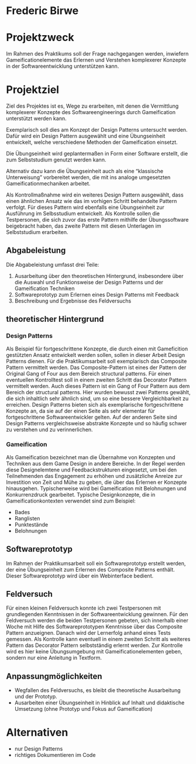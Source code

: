# Frederic Birwe

# Projektzweck

Im Rahmen des Praktikums soll der Frage nachgegangen werden, inwiefern Gameificationelemente das Erlernen und Verstehen komplexerer Konzepte in der Softwareentwicklung unterstützen kann.

# Projektziel

Ziel des Projektes ist es, Wege zu erarbeiten, mit denen die Vermittlung komplexerer Konzepte des Softwareengineerings durch Gameification unterstützt werden kann.

Exemplarisch soll dies am Konzept der Design Patterns untersucht werden. Dafür wird ein Design Pattern ausgewählt und eine Übungseinheit entwickelt, welche verschiedene Methoden der Gameification einsetzt.

Die Übungseinheit wird geplantermaßen in Form einer Software erstellt, die zum Selbststudium genutzt werden kann.

Alternativ dazu kann die Übungseinheit auch als eine “klassische Unterweisung” vorbereitet werden, die mit ins analoge umgesetzten Gameificationmechaniken arbeitet.

Als Kontrollmaßnahme wird ein weiteres Design Pattern ausgewählt, dass einen ähnlichen Ansatz wie das im vorhigen Schritt behandelte Pattern verfolgt. Für dieses Pattern wird ebenfalls eine Übungseinheit zur Ausführung im Selbsstudium entwickelt. Als Kontrolle sollen die Testpersonen, die sich zuvor das erste Pattern mithilfe der Übungssoftware beigebracht haben, das zweite Pattern mit diesen Unterlagen im Selbststudium erarbeiten.

## Abgabeleistung

Die Abgabeleistung umfasst drei Teile:

1. Ausarbeitung über den theoretischen Hintergrund, insbesondere über die Auswahl und Funktionsweise der Design Patterns und der Gameification Techniken
2. Softwareprototyp zum Erlernen eines Design Patterns mit Feedback
3. Beschreibung und Ergebnisse des Feldversuchs

## theoretischer Hintergrund

### Design Patterns

Als Beispiel für fortgeschrittene Konzepte, die durch einen mit Gameficition gestützten Ansatz entwickelt werden sollen, sollen in dieser Arbeit Design Patterns dienen. Für die Praktikumsarbeit soll exemplarisch das Composite Pattern vermittelt werden. Das Composite-Pattern ist eines der Pattern der Original Gang of Four aus dem Bereich structural patterns. Für einen eventuellen Kontrolltest soll in einem zweiten Schritt das Decorator Pattern vermittelt werden. Auch dieses Pattern ist ein Gang of Four Pattern aus dem Bereich der structural patterns. Hier wurden bewusst zwei Patterns gewählt, die sich inhaltlich sehr ähnlich sind, um so eine bessere Vergleichbarkeit zu erreichen.
Design Patterns bieten sich als exemplarische fortgeschrittene Konzepte an, da sie auf der einen Seite als sehr elementar für fortgeschrittene Softwareentwickler gelten. Auf der anderen Seite sind Design Patterns vergleichsweise abstrakte Konzepte und so häufig schwer zu verstehen und zu verinnerlichen.

### Gameification

Als Gameification bezeichnet man die Übernahme von Konzepten und Techniken aus dem Game Design in andere Bereiche. In der Regel werden diese Designelemtene und Feedbackstrukturen eingesetzt, um bei den Teilnehmenden das Engagement zu erhöhen und zusätzliche Anreize zur Investition von Zeit und Mühe zu geben, die über das Erlernen er Konzepte hinausgehen.
Typischerweise wird bei Gameification mit Belohnungen und Konkurrenzdruck gearbeitet. Typische Designkonzepte, die in Gameificationkontexten verwendet sind zum Beispiel:

- Bades
- Ranglisten
- Punktestände
- Belohnungen

## Softwareprototyp

Im Rahmen der Praktikumsarbeit soll ein Softwareprototyp erstellt werden, der eine Übungseinheit zum Erlernen des Composite Patterns enthält. Dieser Softwareprototyp wird über ein Webinterface bedient.

## Feldversuch

Für einen kleinen Feldversuch konnte ich zwei Testpersonen mit grundlegenden Kenntnissen in der Softwareentwicklung gewinnen. Für den Feldversuch werden die beiden Testpersonen gebeten, sich innerhalb einer Woche mit Hilfe des Softwareprototypen Kenntnisse über das Composite Pattern anzueignen. Danach wird der Lernerfolg anhand eines Tests gemessen. Als Kontrolle kann eventuell in einem zweiten Schritt als weiteres Pattern das Decorator Pattern selbstständig erlernt werden. Zur Kontrolle wird es hier keine Übungsumgebung mit Gameificationelementen geben, sondern nur eine Anleitung in Textform.

## Anpassungmöglichkeiten

- Wegfallen des Feldversuchs, es bleibt die theoretische Ausarbeitung und der Prototyp.
- Ausarbeiten einer Übungseinheit in Hinblick auf Inhalt und didaktische Umsetzung (ohne Prototyp und Fokus auf Gameification)

# Alternativen

- nur Design Patterns
- richtiges Dokumentieren im Code
